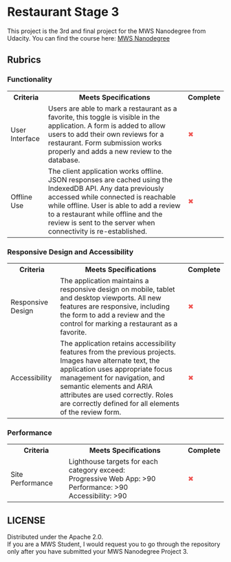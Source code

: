 # Restaurant Stage 3

This project is the 3rd and final project for the MWS Nanodegree from Udacity.
You can find the course here: [MWS Nanodegree](https://in.udacity.com/course/mobile-web-specialist-nanodegree--nd024)


## Rubrics

### Functionality

<table>
  <tr>
    <th> Criteria </th>
    <th> Meets Specifications </th>
    <th> Complete </th>
  </tr>
  <tr>
    <td> User Interface </td>
    <td> 
Users are able to mark a restaurant as a favorite, this toggle is visible in the application. A form is added to allow users to add their own reviews for a restaurant. Form submission works properly and adds a new review to the database. </td>
    <td> <span style="color:#EF5350;"> &#10006;</span> </td>
  </tr>
  <tr>
    <td> Offline Use </td>
    <td>
The client application works offline. JSON responses are cached using the IndexedDB API. Any data previously accessed while connected is reachable while offline. User is able to add a review to a restaurant while offline and the review is sent to the server when connectivity is re-established.</td>
    <td> <span style="color:#EF5350;"> &#10006;</span> </td>
  </tr>
</table>

### Responsive Design and Accessibility

<table>
  <tr>
    <th> Criteria </th>
    <th> Meets Specifications </th>
    <th> Complete </th>
  </tr>
  <tr>
    <td> Responsive Design </td>
    <td> The application maintains a responsive design on mobile, tablet and desktop viewports. All new features are responsive, including the form to add a review and the control for marking a restaurant as a favorite. </td>
    <td> <span style="color:#EF5350;"> &#10006;</span> </td>
  </tr>
  <tr>
    <td> Accessibility </td>
    <td>
The application retains accessibility features from the previous projects. Images have alternate text, the application uses appropriate focus management for navigation, and semantic elements and ARIA attributes are used correctly. Roles are correctly defined for all elements of the review form. </td>
    <td> <span style="color:#EF5350;"> &#10006;</span> </td>
  </tr>
</table>

### Performance

<table>
  <tr>
    <th> Criteria </th>
    <th> Meets Specifications </th>
    <th> Complete </th>
  </tr>
  <tr>
    <td> Site Performance </td>
    <td> 
Lighthouse targets for each category exceed:
<br/>
Progressive Web App: >90
      <br/>
Performance: >90
      <br/>
Accessibility: >90
</td>
    <td> <span style="color:#EF5350;"> &#10006;</span> </td>
  </tr>
</table>

	




	



	


## LICENSE

Distributed under the Apache 2.0.
<br/>
If you are a MWS Student, I would request you to go through the repository only after you have submitted your MWS Nanodegree Project 3. 
